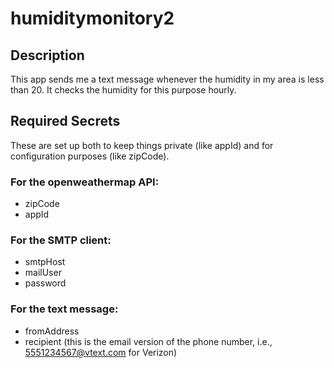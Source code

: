 # humiditymonitory2

## Description

This app sends me a text message whenever the humidity in my area is less than 20.  It checks the humidity for this purpose hourly.

## Required Secrets
These are set up both to keep things private (like appId) and for configuration purposes (like zipCode).

### For the openweathermap API:
- zipCode
- appId

### For the SMTP client:
- smtpHost
- mailUser
- password

### For the text message:
- fromAddress
- recipient (this is the email version of the phone number, i.e., 5551234567@vtext.com for Verizon)
